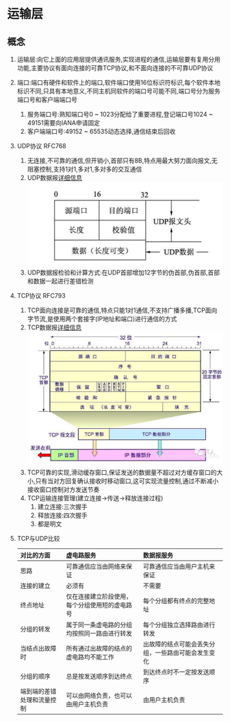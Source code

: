 # 运输层

## 概念

1. 运输层:向它上面的应用层提供通讯服务,实现进程的通信,运输层要有复用分用功能,主要协议有面向连接的可靠TCP协议,和不面向连接的不可靠UDP协议
2. 端口:端口有硬件和软件上的端口,软件端口使用16位标识符标识,每个软件本地标识不同,只具有本地意义,不同主机同软件的端口号可能不同,端口号分为服务端口号和客户端端口号
   1. 服务端口号:熟知端口号0 ~ 1023分配给了重要进程,登记端口号1024 ~ 49151需要向IANA申请固定
   2. 客户端端口号:49152 ~ 65535动态选择,通信结束后回收
3. UDP协议 RFC768
   1. 无连接,不可靠的通信,但开销小,首部只有8B,特点用最大努力面向报文,无阻塞控制,支持1对1,多对1,多对多的交互通信
   2. UDP数据报[详细信息](http://c.biancheng.net/view/6440.html)
        ![UDP数据报的格式](UDP数据报的格式.png)
   3. UDP数据报检验和计算方式:在UDP首部增加12字节的伪首部,伪首部,首部和数据一起进行差错检测
4. TCP协议 RFC793
   1. TCP面向连接是可靠的通信,特点只能1对1通信,不支持广播多播,TCP面向字节流,是使用两个套接字(IP地址和端口)进行通信的方式
   2. TCP数据报[详细信息](http://c.biancheng.net/view/6441.html)
        ![TCP数据报的格式](TCP数据报的格式.png)
   3. TCP可靠的实现,滑动缓存窗口,保证发送的数据量不超过对方缓存窗口的大小,只有当对方回复确认接收时移动窗口,这可实现流量控制,通过不断减小接收窗口控制对方发送节奏
   4. TCP运输连接管理(建立连接->传送->释放连接过程)
      1. 建立连接:三次握手
      2. 释放连接:四次握手
      3. 都是明文
5. TCP与UDP比较

   |对比的方面|虚电路服务|数据报服务|
   |---|---|---|
   |思路|可靠通信应当由网络来保证|可靠通信应当由用户主机来保证|
   |连接的建立|必须有|不需要|
   |终点地址|仅在连接建立阶段使用，每个分组使用短的虚电路号|每个分组都有终点的完整地址|
   |分组的转发|属于同一条虚电路的分组均按照同一路由进行转发|每个分组独立选择路由进行转发|
   |当结点出故障时|所有通过出故障的结点的虚电路均不能工作|出故障的结点可能会丢失分组，一些路由可能会发生变化|
   |分组的顺序|总是按发送顺序到达终点|到达终点时不一定按发送顺序|
   |端到端的差错处理和流量控制|可以由网络负责，也可以由用户主机负责|由用户主机负责|
